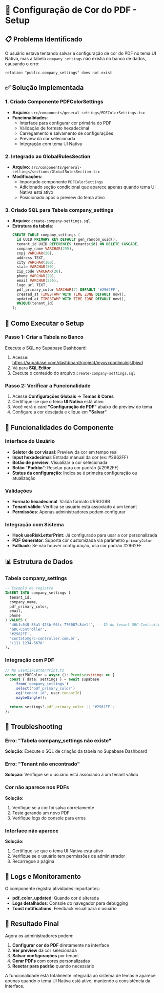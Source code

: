 # 🎨 Configuração de Cor do PDF - Setup

## 📋 Problema Identificado

O usuário estava tentando salvar a configuração de cor do PDF no tema UI Nativa, mas a tabela `company_settings` não existia no banco de dados, causando o erro:

```
relation "public.company_settings" does not exist
```

## ✅ Solução Implementada

### 1. **Criado Componente PDFColorSettings**
- **Arquivo**: `src/components/general-settings/PDFColorSettings.tsx`
- **Funcionalidades**:
  - Interface para configurar cor primária do PDF
  - Validação de formato hexadecimal
  - Carregamento e salvamento de configurações
  - Preview da cor selecionada
  - Integração com tema UI Nativa

### 2. **Integrado ao GlobalRulesSection**
- **Arquivo**: `src/components/general-settings/sections/GlobalRulesSection.tsx`
- **Modificações**:
  - Importado componente `PDFColorSettings`
  - Adicionado seção condicional que aparece apenas quando tema UI Nativa está ativo
  - Posicionado após o preview do tema ativo

### 3. **Criado SQL para Tabela company_settings**
- **Arquivo**: `create-company-settings.sql`
- **Estrutura da tabela**:
  ```sql
  CREATE TABLE company_settings (
    id UUID PRIMARY KEY DEFAULT gen_random_uuid(),
    tenant_id UUID REFERENCES tenants(id) ON DELETE CASCADE,
    company_name VARCHAR(255),
    cnpj VARCHAR(20),
    address TEXT,
    city VARCHAR(100),
    state VARCHAR(50),
    zip_code VARCHAR(20),
    phone VARCHAR(20),
    email VARCHAR(255),
    logo_url TEXT,
    pdf_primary_color VARCHAR(7) DEFAULT '#2962FF',
    created_at TIMESTAMP WITH TIME ZONE DEFAULT now(),
    updated_at TIMESTAMP WITH TIME ZONE DEFAULT now(),
    UNIQUE(tenant_id)
  );
  ```

## 🚀 Como Executar o Setup

### Passo 1: Criar a Tabela no Banco
Execute o SQL no Supabase Dashboard:

1. Acesse: https://supabase.com/dashboard/project/myxvxponlmulnjstbjwd
2. Vá para **SQL Editor**
3. Execute o conteúdo do arquivo `create-company-settings.sql`

### Passo 2: Verificar a Funcionalidade
1. Acesse **Configurações Globais** → **Temas & Cores**
2. Certifique-se que o tema **UI Nativa** está ativo
3. Você verá o card **"Configuração de PDF"** abaixo do preview do tema
4. Configure a cor desejada e clique em **"Salvar"**

## 🎯 Funcionalidades do Componente

### Interface do Usuário
- **Seletor de cor visual**: Preview da cor em tempo real
- **Input hexadecimal**: Entrada manual da cor (ex: #2962FF)
- **Botão de preview**: Visualizar a cor selecionada
- **Botão "Padrão"**: Resetar para cor padrão (#2962FF)
- **Status da configuração**: Indica se é primeira configuração ou atualização

### Validações
- **Formato hexadecimal**: Valida formato #RRGGBB
- **Tenant válido**: Verifica se usuário está associado a um tenant
- **Permissões**: Apenas administradores podem configurar

### Integração com Sistema
- **Hook useRiskLetterPrint**: Já configurado para usar a cor personalizada
- **PDF Generator**: Suporta cor customizada via parâmetro `primaryColor`
- **Fallback**: Se não houver configuração, usa cor padrão #2962FF

## 📊 Estrutura de Dados

### Tabela company_settings
```sql
-- Exemplo de registro
INSERT INTO company_settings (
  tenant_id,
  company_name,
  pdf_primary_color,
  email,
  phone
) VALUES (
  '46b1c048-85a1-423b-96fc-776007c8de1f', -- ID do tenant GRC-Controller
  'GRC-Controller',
  '#2962FF',
  'contato@grc-controller.com.br',
  '(11) 1234-5678'
);
```

### Integração com PDF
```typescript
// No useRiskLetterPrint.ts
const getPDFColor = async (): Promise<string> => {
  const { data: settings } = await supabase
    .from('company_settings')
    .select('pdf_primary_color')
    .eq('tenant_id', user.tenantId)
    .maybeSingle();
    
  return settings?.pdf_primary_color || '#2962FF';
};
```

## 🔧 Troubleshooting

### Erro: "Tabela company_settings não existe"
**Solução**: Execute o SQL de criação da tabela no Supabase Dashboard

### Erro: "Tenant não encontrado"
**Solução**: Verifique se o usuário está associado a um tenant válido

### Cor não aparece nos PDFs
**Solução**: 
1. Verifique se a cor foi salva corretamente
2. Teste gerando um novo PDF
3. Verifique logs do console para erros

### Interface não aparece
**Solução**:
1. Certifique-se que o tema UI Nativa está ativo
2. Verifique se o usuário tem permissões de administrador
3. Recarregue a página

## 📝 Logs e Monitoramento

O componente registra atividades importantes:
- **pdf_color_updated**: Quando cor é alterada
- **Logs detalhados**: Console do navegador para debugging
- **Toast notifications**: Feedback visual para o usuário

## 🎉 Resultado Final

Agora os administradores podem:
1. **Configurar cor do PDF** diretamente na interface
2. **Ver preview** da cor selecionada
3. **Salvar configurações** por tenant
4. **Gerar PDFs** com cores personalizadas
5. **Resetar para padrão** quando necessário

A funcionalidade está totalmente integrada ao sistema de temas e aparece apenas quando o tema UI Nativa está ativo, mantendo a consistência da interface.